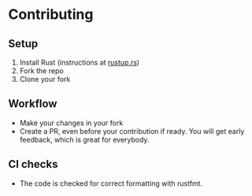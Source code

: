 # Contributing

## Setup

1. Install Rust (instructions at [rustup.rs](https://rustup.rs))
1. Fork the repo
1. Clone your fork

## Workflow

- Make your changes in your fork
- Create a PR, even before your contribution if ready. You will get early feedback, which is great for everybody.

## CI checks

- The code is checked for correct formatting with rustfmt.